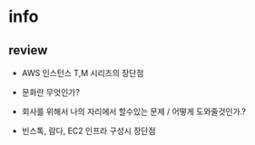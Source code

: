 # info

## review

* AWS 인스턴스 T,M 시리즈의 장단점

* 문화란 무엇인가?

* 회사를 위해서 나의 자리에서 할수있는 문제 / 어떻게 도와줄것인가.?

* 빈스톡, 람다, EC2 인프라 구성시 장단점